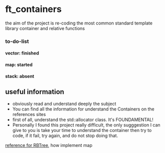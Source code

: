 # ft_containers

the aim of the project is re-coding the most common standard template library container and relative functions

### to-do-list
#### vector: finished
#### map: started
#### stack: absent

## useful information
- obviously read and understand deeply the subject
- You can find all the information for understand the Containers on the references sites
- first of all, understand the std::allocator class. It's FOUNDAMENTAL!
- Personally I found this project really difficult, the only sugggestion I can give to you is take your time
to understand the container then try to code, if it fail, try again, and do not stop doing that.

[reference for RBTree](https://en.wikipedia.org/wiki/Red%E2%80%93black_tree), how implement map

